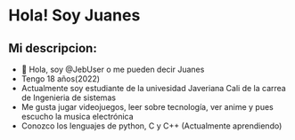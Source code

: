 # Hola! Soy Juanes
## Mi descripcion:
- 👋 Hola, soy @JebUser o me pueden decir Juanes
- Tengo 18 años(2022)
- Actualmente soy estudiante de la univesidad Javeriana Cali de la carrea de Ingenieria de sistemas
- Me gusta jugar videojuegos, leer sobre tecnología, ver anime y pues escucho la musica electrónica
- Conozco los lenguajes de python, C y C++ (Actualmente aprendiendo)